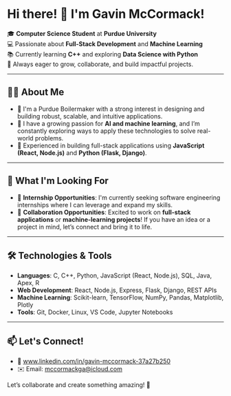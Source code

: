 # Hi there! 👋 I'm Gavin McCormack!

🎓 **Computer Science Student** at **Purdue University**  
💻 Passionate about **Full-Stack Development** and **Machine Learning**  
📚 Currently learning **C++** and exploring **Data Science with Python**  
🌱 Always eager to grow, collaborate, and build impactful projects.

---

## 👨‍💻 About Me

- 🌟 I'm a Purdue Boilermaker with a strong interest in designing and building robust, scalable, and intuitive applications.  
- 🤖 I have a growing passion for **AI and machine learning**, and I’m constantly exploring ways to apply these technologies to solve real-world problems.  
- 🔧 Experienced in building full-stack applications using **JavaScript (React, Node.js)** and **Python (Flask, Django)**.  

---

## 🚀 What I'm Looking For

- 💼 **Internship Opportunities**: I'm currently seeking software engineering internships where I can leverage and expand my skills.  
- 🤝 **Collaboration Opportunities**: Excited to work on **full-stack applications** or **machine-learning projects**! If you have an idea or a project in mind, let’s connect and bring it to life.  

---

## 🛠️ Technologies & Tools

- **Languages**: C, C++, Python, JavaScript (React, Node.js), SQL, Java, Apex, R 
- **Web Development**: React, Node.js, Express, Flask, Django, REST APIs  
- **Machine Learning**: Scikit-learn, TensorFlow, NumPy, Pandas, Matplotlib, Plotly  
- **Tools**: Git, Docker, Linux, VS Code, Jupyter Notebooks  

---

## 📫 Let's Connect!

- 💼 www.linkedin.com/in/gavin-mccormack-37a27b250 
- ✉️ Email: mccormackga@icloud.com

Let’s collaborate and create something amazing! 🚀
